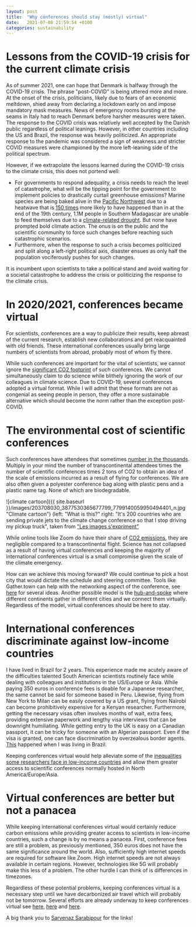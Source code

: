 ```yaml
---
layout: post
title:  "Why conferences should stay (mostly) virtual"
date:   2021-07-08 21:59:54 +0100
categories: sustainability
---
```


# Lessons from the COVID-19 crisis for the current climate crisis

As of summer 2021, one can hope that Denmark is halfway through the COVID-19 crisis. The phrase "post-COVID" is being uttered more and more. At the onset of the crisis, politicians, likely due to fears of an economic meltdown, shied away from declaring a lockdown early on and impose mandatory mask measures. News of emergency rooms bursting at the seams in Italy had to reach Denmark before harsher measures were taken. The response to the COVID crisis was relatively well accepted by the Danish public regardless of political leanings. However, in other countries including the US and Brazil, the response was heavily politicized. An appropriate response to the pandemic was considered a sign of weakness and stricter COVID measures were championed by the more left-leaning side of the political spectrum.

However, if we extrapolate the lessons learned during the COVID-19 crisis to the climate crisis, this does not portend well:
- For governments to respond adequality, a crisis needs to reach the level of catastrophe, what will be the tipping point for the government to implement policies to drastically curtail greenhouse emissions? Marine species are being baked alive in the [Pacific Northwest](https://www.cbc.ca/news/canada/british-columbia/intertidal-animals-ubc-research-1.6090774) due to a heatwave that is [150 times](https://www.nature.com/articles/d41586-021-01869-0) more likely to have happened than in at the end of the 19th century, 1.1M people in Southern Madagascar are unable to feed themselves due to a [climate-related drought](https://www.washingtonpost.com/world/2021/07/01/madagascar-climate-famine/). But none have prompted bold climate action. The onus is on the public and the scientific community to force such changes before reaching such catastrophic scenarios.
- Furthermore, when the response to such a crisis becomes politicized and split along a left-right political axis, disaster ensues as only half the population vociferously pushes for such changes.

It is incumbent upon scientists to take a political stand and avoid waiting for a societal catastrophe to address the crisis or politicizing the response to the climate crisis. 

# In 2020/2021, conferences became virtual

For scientists, conferences are a way to publicize their results, keep abreast of the current research, establish new collaborations and get reacquainted with old friends. These international conferences usually bring large numbers of scientists from abroad, probably most of whom fly there. 

While such conferences are important for the vital of scientists, we cannot ignore the [significant CO2 footprint](https://www.nature.com/articles/s43016-020-0065-2) of such conferences. We cannot simultaneously claim to do science while blithely ignoring the work of our colleagues in climate science. Due to COVID-19, several conferences adopted a virtual format. While I will admit that these formats are not as congenial as seeing people in person, they offer a more sustainable alternative which should become the norm rather than the exception post-COVID. 


# The environmental cost of scientific conferences

Such conferences have attendees that sometimes [number in the thousands](https://www.nature.com/articles/s41562-021-01067-y). Multiply in your mind the number of transcontinental attendees times the number of scientific conferences times 2 tons of CO2 to obtain an idea of the scale of emissions incurred as a result of flying for conferences. We are also often given a polyester conference bag along with plastic pens and a plastic name tag. None of which are biodegradable.


![climate cartoon]({{ site.baseurl }}/images/203708030_3877530365677799_7799140059950494401_n.jpg "Climate cartoon")
(left: "What is this?" right: "It's 200 countries who are sending private jets to the climate change conference so that I stop driving my pickup truck", taken from ["Les images s'expriment"](https://www.facebook.com/Les-images-sexpriment-210158939081645) 

While online tools like Zoom do have their share of [CO2 emissions](https://www.zdnet.com/article/how-much-co2-are-your-zoom-meetings-generating/), they are negligible compared to a transcontinental flight. Science has not collapsed as a result of having virtual conferences and keeping the majority of international conferences virtual is a small compromise given the scale of the climate emergency.

How can we achieve this moving forward? We could continue to pick a host city that would dictate the schedule and steering committee. Tools like Gather.town can help with the networking aspect of the conference, see [here](https://eventfund.codeforscience.org/summary-of-carpentrycon-home-session-challenges-and-opportunities-in-transitioning-meetings-online/) for several ideas. Another possible model is the [hub-and-spoke](https://www.nature.com/articles/d41586-019-03899-1) where different continents gather in different cities and we connect them virtually. Regardless of the model, virtual conferences should be here to stay. 

# International conferences discriminate against low-income countries

I have lived in Brazil for 2 years. This experience made me acutely aware of the difficulties talented South American scientists routinely face while dealing with colleagues and institutions in the US/Europe or Asia. While paying 350 euros in conference fees is doable for a Japanese researcher, the same cannot be said for someone based in Peru. Likewise, flying from New York to Milan can be easily covered by a US grant, flying from Nairobi can become prohibitively expensive for a Kenyan researcher. Furthermore, getting the necessary visas often involves months of wait, extra fees, providing extensive paperwork and lengthy visa interviews that can be downright humiliating. While getting entry to the UK is easy on a Canadian passport, it can be tricky for someone with an Algerian passport. Even if the visa is granted, one can face discrimination by overzealous border agents.  [This](http://g1.globo.com/Noticias/Mundo/0,,MUL339680-5602,00-VIVI+OS+PIORES+DIAS+DA+MINHA+VIDA+DIZ+BRASILEIRA+BARRADA+NA+ESPANHA.html) happened when I was living in Brazil.

Keeping conferences virtual would help alleviate some of the [inequalities some researchers face in low-income countries](https://www.nature.com/articles/s41562-021-01067-y) and allow them greater access to scientific conferences normally hosted in North America/Europe/Asia.

# Virtual conferences are better but not a panacea

While keeping international conferences virtual would certainly reduce carbon emissions while providing greater access to scientists in low-income countries, such a change is by no means a panacea. First, conference fees are still a problem, as previously mentioned, 350 euros does not have the same significance around the world. Also, sufficiently high internet speeds are required for software like Zoom. High internet speeds are not always available in certain regions. However, technologies like 5G will probably make this less of a problem. The other hurdle I can think of is differences in timezones.

Regardless of these potential problems, keeping conferences virtual is a necessary step until we have decarbonized air travel which will probably not be tomorrow. Several efforts are already underway to keep conferences virtual see [here](https://twitter.com/COB_Sustainable), [here](https://www.change.org/p/drgdrb-srbdrb?utm_source=share_petition&utm_medium=custom_url&recruited_by_id=c3f25040-75b1-11ea-b5b3-c70daabefa89) and [here](https://careconferences.org/).

A big thank you to [Sarvenaz Sarabipour](https://twitter.com/SSarabipour) for the links!
